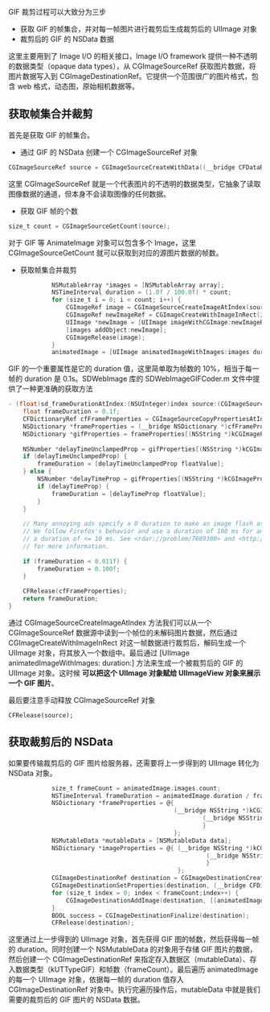 GIF 裁剪过程可以大致分为三步

* 获取 GIF 的帧集合，并对每一帧图片进行裁剪后生成裁剪后的 UIImage 对象
* 裁剪后的 GIF 的 NSData 数据

这里主要用到了 Image I/O 的相关接口，Image I/O framework 提供一种不透明的数据类型（opaque data types），从 CGImageSourceRef 获取图片数据，将图片数据写入到 CGImageDestinationRef。它提供一个范围很广的图片格式，包含 web 格式，动态图，原始相机数据等。

## 获取帧集合并裁剪

首先是获取 GIF 的帧集合。

* 通过 GIF 的 NSData 创建一个 CGImageSourceRef 对象

```objectivec
CGImageSourceRef source = CGImageSourceCreateWithData((__bridge CFDataRef)assetData, NULL);
```

这里 CGImageSourceRef 就是一个代表图片的不透明的数据类型，它抽象了读取图像数据的通道，但本身不会读取图像的任何数据。

* 获取 GIF 帧的个数

```objectivec
size_t count = CGImageSourceGetCount(source);
```

对于 GIF 等 AnimateImage 对象可以包含多个 Image，这里 CGImageSourceGetCount 就可以获取到对应的源图片数据的帧数。

* 获取帧集合并裁剪

```objectivec
            NSMutableArray *images = [NSMutableArray array];
            NSTimeInterval duration = (1.0f / 100.0f) * count;
            for (size_t i = 0; i < count; i++) {
                CGImageRef image = CGImageSourceCreateImageAtIndex(source, i, NULL);
                CGImageRef newImageRef = CGImageCreateWithImageInRect(image, cropRect);
                UIImage *newImage = [UIImage imageWithCGImage:newImageRef];
                [images addObject:newImage];
                CGImageRelease(image);
            }
            animatedImage = [UIImage animatedImageWithImages:images duration:duration];
```

GIF 的一个重要属性是它的 duration 值，这里简单取为帧数的 10%，相当于每一帧的 duration 是 0.1s。SDWebImage 库的 SDWebImageGIFCoder.m 文件中提供了一种更准确的获取方法

```objectivec
- (float)sd_frameDurationAtIndex:(NSUInteger)index source:(CGImageSourceRef)source {
    float frameDuration = 0.1f;
    CFDictionaryRef cfFrameProperties = CGImageSourceCopyPropertiesAtIndex(source, index, nil);
    NSDictionary *frameProperties = (__bridge NSDictionary *)cfFrameProperties;
    NSDictionary *gifProperties = frameProperties[(NSString *)kCGImagePropertyGIFDictionary];
    
    NSNumber *delayTimeUnclampedProp = gifProperties[(NSString *)kCGImagePropertyGIFUnclampedDelayTime];
    if (delayTimeUnclampedProp) {
        frameDuration = [delayTimeUnclampedProp floatValue];
    } else {
        NSNumber *delayTimeProp = gifProperties[(NSString *)kCGImagePropertyGIFDelayTime];
        if (delayTimeProp) {
            frameDuration = [delayTimeProp floatValue];
        }
    }
    
    // Many annoying ads specify a 0 duration to make an image flash as quickly as possible.
    // We follow Firefox's behavior and use a duration of 100 ms for any frames that specify
    // a duration of <= 10 ms. See <rdar://problem/7689300> and <http://webkit.org/b/36082>
    // for more information.
    
    if (frameDuration < 0.011f) {
        frameDuration = 0.100f;
    }
    
    CFRelease(cfFrameProperties);
    return frameDuration;
}
```

通过 CGImageSourceCreateImageAtIndex 方法我们可以从一个 CGImageSourceRef 数据源中读到一个帧位的未解码图片数据，然后通过 CGImageCreateWithImageInRect 对这一帧数据进行裁剪后，解码生成一个 UIImage 对象，将其放入一个数组中。最后通过 [UIImage animatedImageWithImages: duration:] 方法来生成一个被裁剪后的 GIF 的 UIImage 对象。这时候 __可以把这个 UIImage 对象赋给 UIImageView 对象来展示一个 GIF 图片__。

最后要注意手动释放 CGImageSourceRef 对象

```objecvivec
CFRelease(source);
```

## 获取裁剪后的 NSData

如果要传输裁剪后的 GIF 图片给服务器，还需要将上一步得到的 UIImage 转化为 NSData 对象。

```objectivec
            size_t frameCount = animatedImage.images.count;
            NSTimeInterval frameDuration = animatedImage.duration / frameCount;
            NSDictionary *frameProperties = @{
                                              (__bridge NSString *)kCGImagePropertyGIFDictionary: @{
                                                      (__bridge NSString *)kCGImagePropertyGIFDelayTime: @(frameDuration)
                                                      }
                                              };
            NSMutableData *mutableData = [NSMutableData data];
            NSDictionary *imageProperties = @{ (__bridge NSString *)kCGImagePropertyGIFDictionary: @{
                                                       (__bridge NSString *)kCGImagePropertyGIFLoopCount: @0
                                                       }
                                               };
            CGImageDestinationRef destination = CGImageDestinationCreateWithData((__bridge CFMutableDataRef)mutableData, kUTTypeGIF, frameCount, NULL);
            CGImageDestinationSetProperties(destination, (__bridge CFDictionaryRef)imageProperties);
            for (size_t index = 0; index < frameCount;index++) {
                CGImageDestinationAddImage(destination, [[animatedImage.images objectAtIndex:index] CGImage], (__bridge CFDictionaryRef)frameProperties);
            }
            BOOL success = CGImageDestinationFinalize(destination);
            CFRelease(destination);
```

这里通过上一步得到的 UIImage 对象，首先获得 GIF 图的帧数，然后获得每一帧的 duration。同时创建一个 NSMutableData 的对象用于存储 GIF 图片的数据，然后创建一个 CGImageDestinationRef 来指定存入数据区（mutableData）、存入数据类型（kUTTypeGIF）和帧数（frameCount）。最后遍历 animatedImage 的每一个 UIImage 对象，依据每一帧的 duration 值存入 CGImageDestinationRef 对象中。执行完遍历操作后，mutableData 中就是我们需要的裁剪后的 GIF 图片的 NSData 数据。